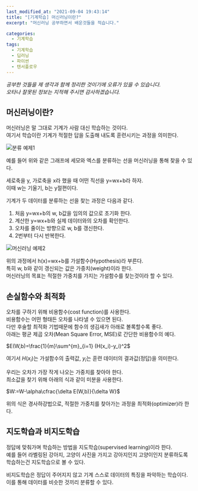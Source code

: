```yaml
---
last_modified_at: "2021-09-04 19:43:14"
title: "[기계학습] 머신러닝이란?"
excerpt: "머신러닝 공부하면서 배운것들을 적습니다."

categories:
  - 기계학습
tags:
  - 기계학습
  - 딥러닝
  - 파이썬
  - 텐서플로우
---
```


_공부한 것들을 제 생각과 함께 정리한 것이기에 오류가 있을 수 있습니다.  
오타나 잘못된 정보는 지적해 주시면 감사하겠습니다._

## 머신러닝이란?

머신러닝은 말 그대로 기계가 사람 대신 학습하는 것이다.  
여기서 학습이란 기계가 적절한 답을 도출해 내도록 훈련시키는 과정을 의미한다.

![분류 예제1](https://i.imgur.com/oLAnDOc.png)

예를 들어 위와 같은 그래프에 세모와 엑스를 분류하는 선을 머신러닝을 통해 찾을 수 있다.

세로축을 y, 가로축을 x라 했을 때 어떤 직선을 y=wx+b라 하자.  
이때 w는 기울기, b는 y절편이다.

기계가 두 데이터를 분류하는 선을 찾는 과정은 다음과 같다.

1. 처음 y=wx+b의 w, b값을 임의의 값으로 초기화 한다.
2. 계산한 y=wx+b와 실제 데이터와의 오차를 확인한다.
3. 오차를 줄이는 방향으로 w, b를 갱신한다.
4. 2번부터 다시 반복한다.

![머신러닝 예제2](https://i.imgur.com/8YO4Yrc.png)

위의 과정에서 h(x)=wx+b를 가설함수(Hypothesis)라 부른다.  
특히 w, b와 같이 갱신되는 값은 가중치(weight)이라 한다.  
머신러닝의 목표는 적절한 가중치를 가지는 가설함수를 찾는것이라 할 수 있다.

## 손실함수와 최적화

오차를 구하기 위해 비용함수(cost function)를 사용한다.  
비용함수는 어떤 형태든 오차를 나타낼 수 있으면 된다.  
다만 후술할 최적화 기법때문에 함수의 생김새가 아래로 볼록할수록 좋다.  
아래는 평균 제곱 오차(Mean Square Error, MSE)로 간단한 비용함수의 예다.

$E(W,b)=\frac{1}{m}\sum^{m}_{i=1} (H(x_i)-y_i)^2$

여기서 $H(x_i)$는 가설함수의 출력값, $y_i$는 훈련 데이터의 결과값(정답)을 의미한다.

우리는 오차가 가장 작게 나오는 가중치를 찾아야 한다.  
최소값을 찾기 위해 아래의 식과 같이 미분을 사용한다.

$W:=W-\alpha\cfrac{\delta E(W,b)}{\delta W}$

위의 식은 경사하강법으로, 적절한 가중치를 찾아가는 과정을 최적화(optimizer)라 한다.

## 지도학습과 비지도학습

정답에 맞춰가며 학습하는 방법을 지도학습(supervised learning)이라 한다.  
예를 들어 라벨링된 강아지, 고양이 사진을 가지고 강아지인지 고양이인지 분류하도록 학습하는건 지도학습으로 볼 수 있다.

비지도학습은 정답이 주어지지 않고 기계 스스로 데이터의 특징을 파악하는 학습이다. 이를 통해 데이터를 비슷한 것끼리 분류할 수 있다.
